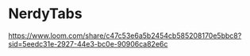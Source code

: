 # NerdyTabs
https://www.loom.com/share/c47c53e6a5b2454cb585208170e5bbc8?sid=5eedc31e-2927-44e3-bc0e-90906ca82e6c
